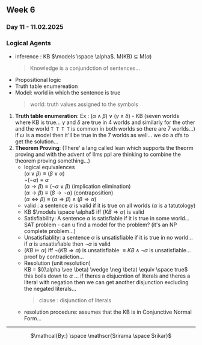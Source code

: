 ## Week 6
### Day 11 - 11.02.2025
### Logical Agents
- inference : KB $\models \space \alpha$. M(KB) $\subseteq$ M($\alpha$) 
    > Knowledge is a conjundction of sentences...
- Propositional logic
- Truth table enumereation
- Model: world in which the sentence is true 
    > world: truth values assigned to the symbols


1. **Truth table enumeration**:  Ex : $(\alpha \wedge \beta) \vee (\gamma \wedge \delta)$ - KB  (seven worlds where KB is true... $\gamma$ and $\delta$ are true in 4 worlds and similarly for the other and the world `T T T T` is common in both worlds so there are 7 worlds...) if $\omega$ is a  model then it'll be true in the 7 worlds as well... we do a dfs to get the solution...
2. **Theorem Proving**: (There'  a lang called lean which supports the theorm proving and with the advent of llms ppl are thinking to combine the theorem proving something...)
    - logical equivalences <br> 
        $(\alpha \vee \beta) \equiv (\beta \vee \alpha)$ \
        $\neg (\neg \alpha) \equiv \alpha$ \
        $(\alpha \rightarrow \beta) \equiv (\neg \alpha \vee \beta)$ (implication elimination) \
        $(\alpha \rightarrow \beta) \equiv (\beta \rightarrow \neg \alpha)$ (contraposition) \
        $(\alpha \Leftrightarrow \beta) \equiv (\alpha \Rightarrow \beta)\wedge (\beta \Rightarrow \alpha)$
    - valid : a sentence $\alpha$ is valid if it is true on all worlds ($\alpha$ is a tatutology)
    - KB $\models \space \alpha$ iff $(KB \Rightarrow \alpha)$ is valid
    - Satisfiability: A sentence $\alpha$ is satisfiable if it is true in some world... SAT problem - can u find a model for the problem? (it's an NP complete problem...)
    - Unsatisfiablity: a sentence $\alpha$ is unsatisfiable if it is true in no world... if $\alpha$ is unsatisfiable then $\neg \alpha$ is valid
    - $(KB \models \alpha)$ iff $\neg (KB \Rightarrow \alpha)$ is unsatisfiable $\equiv KB \wedge \neg \alpha$ is unsatisfiable... proof by contradiction...
    - Resolution (unit resolution) \
        KB = $((\alpha \vee \beta) \wedge \neg \beta) \equiv \space true$ this boils down to $\alpha$ ... if theres a disjucntion of literals and theres a literal with negation then we can get another disjunction excluding the negated literals...
        > clause : disjunction of literals
    - resolution procedure: assumes that the KB is in Conjunctive Normal Form...


---

<p align='center'> 
$\mathcal{By:} \space \mathscr{Srirama \space Srikar}$ 
</p>


